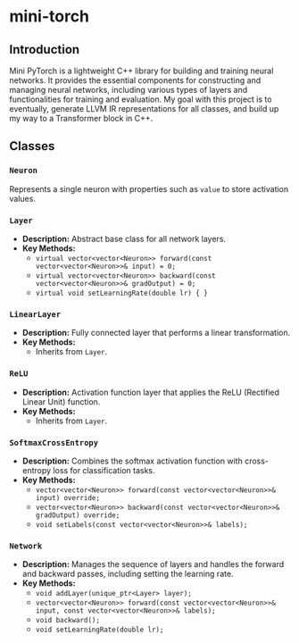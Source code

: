 # mini-torch

## Introduction

Mini PyTorch is a lightweight C++ library for building and training neural networks. It provides the essential components for constructing and managing neural networks, including various types of layers and functionalities for training and evaluation.
My goal with this project is to eventually, generate LLVM IR representations for all classes, and build up my way to a Transformer block in C++.

## Classes

### `Neuron`

Represents a single neuron with properties such as `value` to store activation values.

### `Layer`

- **Description:** Abstract base class for all network layers.
- **Key Methods:**
  - `virtual vector<vector<Neuron>> forward(const vector<vector<Neuron>>& input) = 0;`
  - `virtual vector<vector<Neuron>> backward(const vector<vector<Neuron>>& gradOutput) = 0;`
  - `virtual void setLearningRate(double lr) { }`

### `LinearLayer`

- **Description:** Fully connected layer that performs a linear transformation.
- **Key Methods:**
  - Inherits from `Layer`.

### `ReLU`

- **Description:** Activation function layer that applies the ReLU (Rectified Linear Unit) function.
- **Key Methods:**
  - Inherits from `Layer`.

### `SoftmaxCrossEntropy`

- **Description:** Combines the softmax activation function with cross-entropy loss for classification tasks.
- **Key Methods:**
  - `vector<vector<Neuron>> forward(const vector<vector<Neuron>>& input) override;`
  - `vector<vector<Neuron>> backward(const vector<vector<Neuron>>& gradOutput) override;`
  - `void setLabels(const vector<vector<Neuron>>& labels);`

### `Network`

- **Description:** Manages the sequence of layers and handles the forward and backward passes, including setting the learning rate.
- **Key Methods:**
  - `void addLayer(unique_ptr<Layer> layer);`
  - `vector<vector<Neuron>> forward(const vector<vector<Neuron>>& input, const vector<vector<Neuron>>& labels);`
  - `void backward();`
  - `void setLearningRate(double lr);`
